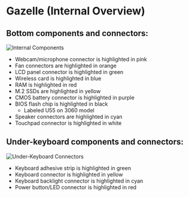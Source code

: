# Gazelle (Internal Overview)

## Bottom components and connectors:

![Internal Components](./img/components-highlighted.webp)

- Webcam/microphone connector is highlighted in pink
- Fan connectors are highlighted in orange
- LCD panel connector is highlighted in green
- Wireless card is highlighted in blue
- RAM is highlighted in red
- M.2 SSDs are highlighted in yellow
- CMOS battery connector is highlighted in purple
- BIOS flash chip is highlighted in black
    <!-- - Labeled U24 on 3050/3050 Ti models -->
    - Labeled U55 on 3060 model
- Speaker connectors are highlighted in cyan
- Touchpad connector is highlighted in white

## Under-keyboard components and connectors:

![Under-Keyboard Connectors](./img/under-keyboard.webp)

- Keyboard adhesive strip is highlighted in green
- Keyboard connector is highlighted in yellow
- Keyboard backlight connector is highlighted in cyan
- Power button/LED connector is highlighted in red
